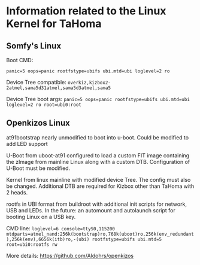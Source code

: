 # Information related to the Linux Kernel for TaHoma

## Somfy's Linux

Boot CMD:

    panic=5 oops=panic rootfstype=ubifs ubi.mtd=ubi loglevel=2 ro

Device Tree compatible: `overkiz,kizbox2-2atmel,sama5d31atmel,sama5d3atmel,sama5`

Device Tree boot args: `panic=5 oops=panic rootfstype=ubifs ubi.mtd=ubi loglevel=2 ro root=ubi0:root`

## Openkizos Linux

at91bootstrap nearly unmodified to boot into u-boot. Could be modified to add LED support

U-Boot from uboot-at91 configured to load a custom FIT image containing the zImage from mainline Linux along with a custom DTB. Configuration of U-Boot must be modified.

Kernel from linux mainline with modified device Tree. The config must also be changed. Additional DTB are required for Kizbox other than TaHoma with 2 heads.

rootfs in UBI format from buildroot with additional init scripts for network, USB and LEDs. In the future: an automount and autolaunch script for booting Linux on a USB key.

CMD line: `loglevel=6 console=ttyS0,115200 mtdparts=atmel_nand:256k(bootstrap)ro,768k(uboot)ro,256k(env_redundant),256k(env),6656k(itb)ro,-(ubi) rootfstype=ubifs ubi.mtd=5 root=ubi0:rootfs rw`

More details: https://github.com/Aldohrs/openkizos